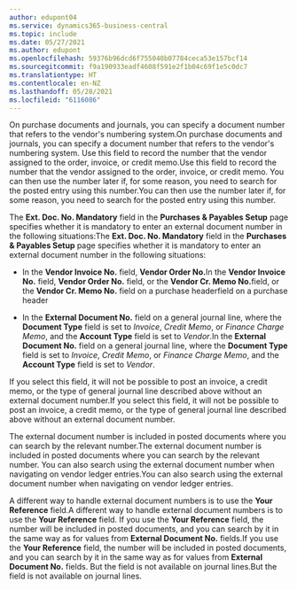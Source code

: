 ```yaml
---
author: edupont04
ms.service: dynamics365-business-central
ms.topic: include
ms.date: 05/27/2021
ms.author: edupont
ms.openlocfilehash: 59376b96dcd6f755040b07784ceca53e157bcf14
ms.sourcegitcommit: f9a190933eadf4608f591e2f1b04c69f1e5c0dc7
ms.translationtype: HT
ms.contentlocale: en-NZ
ms.lasthandoff: 05/28/2021
ms.locfileid: "6116086"
---
```

<span data-ttu-id="53aab-101">On purchase documents and journals, you can specify a document number that refers to the vendor's numbering system.</span><span class="sxs-lookup"><span data-stu-id="53aab-101">On purchase documents and journals, you can specify a document number that refers to the vendor's numbering system.</span></span> <span data-ttu-id="53aab-102">Use this field to record the number that the vendor assigned to the order, invoice, or credit memo.</span><span class="sxs-lookup"><span data-stu-id="53aab-102">Use this field to record the number that the vendor assigned to the order, invoice, or credit memo.</span></span> <span data-ttu-id="53aab-103">You can then use the number later if, for some reason, you need to search for the posted entry using this number.</span><span class="sxs-lookup"><span data-stu-id="53aab-103">You can then use the number later if, for some reason, you need to search for the posted entry using this number.</span></span>

<span data-ttu-id="53aab-104">The **Ext. Doc. No. Mandatory** field in the **Purchases & Payables Setup** page specifies whether it is mandatory to enter an external document number in the following situations:</span><span class="sxs-lookup"><span data-stu-id="53aab-104">The **Ext. Doc. No. Mandatory** field in the **Purchases & Payables Setup** page specifies whether it is mandatory to enter an external document number in the following situations:</span></span>

* <span data-ttu-id="53aab-105">In the **Vendor Invoice No.** field, **Vendor Order No.**</span><span class="sxs-lookup"><span data-stu-id="53aab-105">In the **Vendor Invoice No.** field, **Vendor Order No.**</span></span> <span data-ttu-id="53aab-106">field, or the **Vendor Cr. Memo No.**</span><span class="sxs-lookup"><span data-stu-id="53aab-106">field, or the **Vendor Cr. Memo No.**</span></span> <span data-ttu-id="53aab-107">field on a purchase header</span><span class="sxs-lookup"><span data-stu-id="53aab-107">field on a purchase header</span></span>

* <span data-ttu-id="53aab-108">In the **External Document No.** field on a general journal line, where the **Document Type** field is set to *Invoice*, *Credit Memo*, or *Finance Charge Memo*, and the **Account Type** field is set to *Vendor*.</span><span class="sxs-lookup"><span data-stu-id="53aab-108">In the **External Document No.** field on a general journal line, where the **Document Type** field is set to *Invoice*, *Credit Memo*, or *Finance Charge Memo*, and the **Account Type** field is set to *Vendor*.</span></span>

<span data-ttu-id="53aab-109">If you select this field, it will not be possible to post an invoice, a credit memo, or the type of general journal line described above without an external document number.</span><span class="sxs-lookup"><span data-stu-id="53aab-109">If you select this field, it will not be possible to post an invoice, a credit memo, or the type of general journal line described above without an external document number.</span></span>

<span data-ttu-id="53aab-110">The external document number is included in posted documents where you can search by the relevant number.</span><span class="sxs-lookup"><span data-stu-id="53aab-110">The external document number is included in posted documents where you can search by the relevant number.</span></span> <span data-ttu-id="53aab-111">You can also search using the external document number when navigating on vendor ledger entries.</span><span class="sxs-lookup"><span data-stu-id="53aab-111">You can also search using the external document number when navigating on vendor ledger entries.</span></span>

<span data-ttu-id="53aab-112">A different way to handle external document numbers is to use the **Your Reference** field.</span><span class="sxs-lookup"><span data-stu-id="53aab-112">A different way to handle external document numbers is to use the **Your Reference** field.</span></span> <span data-ttu-id="53aab-113">If you use the **Your Reference** field, the number will be included in posted documents, and you can search by it in the same way as for values from **External Document No.** fields.</span><span class="sxs-lookup"><span data-stu-id="53aab-113">If you use the **Your Reference** field, the number will be included in posted documents, and you can search by it in the same way as for values from **External Document No.** fields.</span></span> <span data-ttu-id="53aab-114">But the field is not available on journal lines.</span><span class="sxs-lookup"><span data-stu-id="53aab-114">But the field is not available on journal lines.</span></span>
